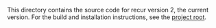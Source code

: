 This directory contains the source code for recur version 2, the current version.
For the build and installation instructions, see the [project root](https://github.com/dbohdan/recur).
